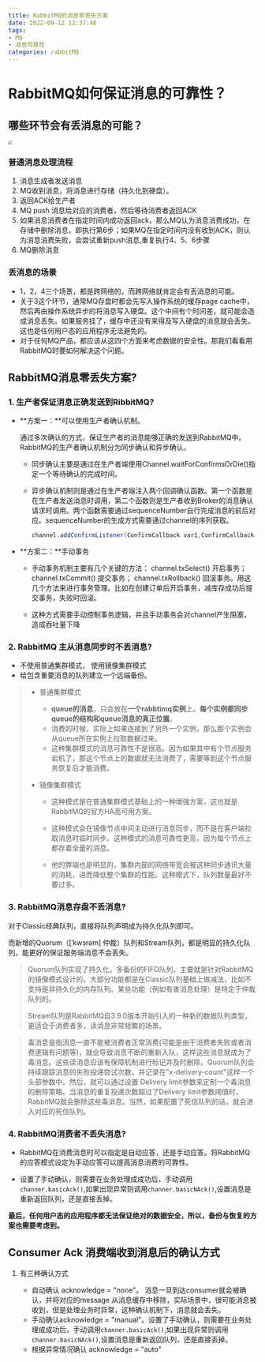 ```yaml
---
title: RabbitMQ的消息零丢失方案
date: 2022-09-12 12:37:48
tags: 
- MQ
- 消息可靠性
categories: rabbitMQ
---
```


# RabbitMQ如何保证消息的可靠性？

## 哪些环节会有丢消息的可能？

<img src="https://tva1.sinaimg.cn/large/e6c9d24ely1h63pq7alokj219l0u0gpa.jpg" style="zoom:50%;" />

### 普通消息处理流程

1. 消息生成者发送消息
2. MQ收到消息，将消息进行存储（持久化到硬盘）。
3. 返回ACK给生产者
4. MQ push 消息给对应的消费者，然后等待消费者返回ACK
5. 如果消息消费者在指定时间内成功返回ack，那么MQ认为消息消费成功，在存储中删除消息，即执行第6步；如果MQ在指定时间内没有收到ACK，则认为消息消费失败，会尝试重新push消息,重复执行4、5、6步骤
6. MQ删除消息

### 丢消息的场景

* 1，2，4三个场景，都是跨网络的，而跨网络就肯定会有丢消息的可能。
* 关于3这个环节，通常MQ存盘时都会先写入操作系统的缓存page cache中，然后再由操作系统异步的将消息写入硬盘。这个中间有个时间差，就可能会造成消息丢失。如果服务挂了，缓存中还没有来得及写入硬盘的消息就会丢失。这也是任何用户态的应用程序无法避免的。
* 对于任何MQ产品，都应该从这四个方面来考虑数据的安全性。那我们看看用RabbitMQ时要如何解决这个问题。

## RabbitMQ消息零丢失方案?

### 1. 生产者保证消息正确发送到RibbitMQ?

- **方案一：**可以使用生产者确认机制。

  通过多次确认的方式，保证生产者的消息能够正确的发送到RabbitMQ中。RabbitMQ的生产者确认机制分为同步确认和异步确认。

  - 同步确认主要是通过在生产者端使用Channel.waitForConfirmsOrDie()指定一个等待确认的完成时间。

  - 异步确认机制则是通过在生产者端注入两个回调确认函数。第一个函数是在生产者发送消息时调用，第二个函数则是生产者收到Broker的消息确认请求时调用。两个函数需要通过sequenceNumber自行完成消息的前后对应。sequenceNumber的生成方式需要通过channel的序列获取。

    ```java
    channel.addConfirmListener(ConfirmCallback var1,ConfirmCallback var2)
    ```

- **方案二：**手动事务

  - 手动事务机制主要有几个关键的方法： channel.txSelect() 开启事务；channel.txCommit() 提交事务； channel.txRollback() 回滚事务。用这几个方法来进行事务管理。比如在创建订单后开启事务，减库存成功后提交事务，失败时回滚。

  - 这种方式需要手动控制事务逻辑，并且手动事务会对channel产生阻塞，造成吞吐量下降

### 2. **RabbitMQ 主从消息同步时不丢消息**?

- 不使用普通集群模式， 使用镜像集群模式
- 给包含重要消息的队列建立一个远端备份。

> - 普通集群模式
>   - **queue的消息**，只会放在**一个rabbtimq实例**上。**每个实例都同步queue的结构和queue消息的真正位置**。
>   - 消费的时候，实际上如果连接到了另外一个实例，那么那个实例会从queue所在实例上拉取数据过来。
>   - 这种集群模式的消息可靠性不是很高。因为如果其中有个节点服务宕机了，那这个节点上的数据就无法消费了，需要等到这个节点服务恢复后才能消费。
>
> - 镜像集群模式
>
>   - 这种模式是在普通集群模式基础上的一种增强方案，这也就是RabbitMQ的官方HA高可用方案。
>
>   - 这种模式会在镜像节点中间主动进行消息同步，而不是在客户端拉取消息时临时同步。这种模式的消息可靠性更高，因为每个节点上都存着全量的消息。
>   - 他的弊端也是明显的，集群内部的网络带宽会被这种同步通讯大量的消耗，进而降低整个集群的性能。这种模式下，队列数量最好不要过多。



### 3. RabbitMQ消息存盘不丢消息?

对于Classic经典队列，直接将队列声明成为持久化队列即可。

而新增的Quorum（[ˈkwɔrəm] 仲裁）队列和Stream队列，都是明显的持久化队列，能更好的保证服务端消息不会丢失。

> Quorum队列实现了持久化，多备份的FIFO队列，主要就是针对RabbitMQ的镜像模式设计的。大部分功能都是在Classic队列基础上做减法，比如不支持是非持久化的内存队列。某些功能（例如有害消息处理）是特定于仲裁队列的。
>
> Stream队列是RabbitMQ自3.9.0版本开始引入的一种新的数据队列类型，更适合于消费者多，读消息非常频繁的场景。

> 毒消息是指消息一直不能被消费者正常消费(可能是由于消费者失败或者消费逻辑有问题等)，就会导致消息不断的重新入队，这样这些消息就成为了毒消息。这些读消息应该有保障机制进行标记并及时删除。Quorum队列会持续跟踪消息的失败投递尝试次数，并记录在"x-delivery-count"这样一个头部参数中。然后，就可以通过设置 Delivery limit参数来定制一个毒消息的删除策略。当消息的重复投递次数超过了Delivery limit参数阈值时，RabbitMQ就会删除这些毒消息。当然，如果配置了死信队列的话，就会进入对应的死信队列。

### 4. **RabbitMQ消费者不丢失消息**?

- RabbitMQ在消费消息时可以指定是自动应答，还是手动应答。将RabbitMQ的应答模式设定为手动应答可以提高消息消费的可靠性。

- 设置了手动确认，则需要在业务处理成成功后，手动调用`channer.basicAck()`,如果出现异常则调用`channer.basicNAck()`,设置消息是重新返回队列，还是直接丢掉。

**最后，任何用户态的应用程序都无法保证绝对的数据安全，所以，备份与恢复的方案也需要考虑到。**



## Consumer Ack 消费端收到消息后的确认方式

1. 有三种确认方式

   * 自动确认 acknowledge = "none"。 消息一旦到达consumer就会被确认，并将对应的message 从消息缓存中移除，实际场景中，很可能消息被收到，但是处理业务时异常，这种确认机制下，消息就会丢失。
   * 手动确认acknowledge = "manual"。设置了手动确认，则需要在业务处理成成功后，手动调用`channer.basicAck()`,如果出现异常则调用`channer.basicNAck()`,设置消息是重新返回队列，还是直接丢掉。
   * 根据异常情况确认 acknowledge = "auto"

   

